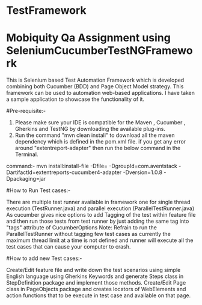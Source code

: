 # TestFramework
# Mobiquity Qa Assignment using SeleniumCucumberTestNGFramework

This is Selenium based Test Automation Framework which is developed combining both Cucumber (BDD) and Page Object Model strategy. This framework can be used to automation web-based applications. I have taken a sample application to showcase the functionality of it.

#Pre-requisite:-
1. Please make sure your IDE is compatible for the Maven , Cucumber , Gherkins and TestNG by downloading the available plug-ins.
2. Run the command "mvn clean install" to download all the maven dependency which is defined in the pom.xml file. if you get any error around "extentreport-adapter" then run the below command in the Terminal.

command:- mvn install:install-file -Dfile=<complete file path of jar file available in lib folder> -DgroupId=com.aventstack -DartifactId=extentreports-cucumber4-adapter -Dversion=1.0.8 -Dpackaging=jar


#How to Run Test cases:-

There are multiple test runner available in framework one for single thread execution (TestRunner.java) and parallel execution (ParallelTestRunner.java)
As cucumber gives nice options to add Tagging of the test within feature file and then run those tests from test runner by just adding the same tag into "tags" attribute of CucumberOptions
Note: Refrain to run the ParallelTestRunner without tagging few test cases as currently the maximum thread limit at a time is not defined and runner will execute all the test cases that can cause your computer to crash.

#How to add new Test cases:-

Create/Edit feature file and write down the test scenarios using simple English language using Gherkins Keywords and generate Steps class in StepDefinition package and implement those methods.
Create/Edit Page class in PageObjects package and creates locators of WebElements and action functions that to be execute in test case and available on that page.

